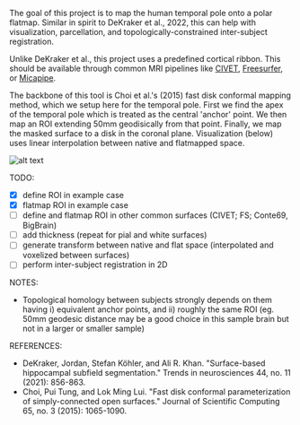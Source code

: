 The goal of this project is to map the human temporal pole onto a polar flatmap. Similar in spirit to DeKraker et al., 2022, this can help with visualization, parcellation, and topologically-constrained inter-subject registration. 

Unlike DeKraker et al., this project uses a predefined cortical ribbon. This should be available through common MRI pipelines like [CIVET](https://mcin.ca/technology/civet/), [Freesurfer](https://surfer.nmr.mgh.harvard.edu/), or [Micapipe](https://micapipe.readthedocs.io/en/latest/).

The backbone of this tool is Choi et al.'s (2015) fast disk conformal mapping method, which we setup here for the temporal pole. First we find the apex of the temporal pole which is treated as the central 'anchor' point. We then map an ROI extending 50mm geodisically from that point. Finally, we map the masked surface to a disk in the coronal plane. Visualization (below) uses linear interpolation between native and flatmapped space.

![alt text](TPconformalMap.gif "Conformal map visualization")

TODO:
- [x] define ROI in example case
- [x] flatmap ROI in example case
- [ ] define and flatmap ROI in other common surfaces (CIVET; FS; Conte69, BigBrain)
- [ ] add thickness (repeat for pial and white surfaces)
- [ ] generate transform between native and flat space (interpolated and voxelized between surfaces)
- [ ] perform inter-subject registration in 2D

NOTES:
- Topological homology between subjects strongly depends on them having i) equivalent anchor points, and ii) roughly the same ROI (eg. 50mm geodesic distance may be a good choice in this sample brain but not in a larger or smaller sample)


REFERENCES:
- DeKraker, Jordan, Stefan Köhler, and Ali R. Khan. "Surface-based hippocampal subfield segmentation." Trends in neurosciences 44, no. 11 (2021): 856-863.
- Choi, Pui Tung, and Lok Ming Lui. "Fast disk conformal parameterization of simply-connected open surfaces." Journal of Scientific Computing 65, no. 3 (2015): 1065-1090.
